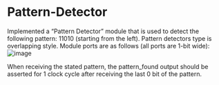 # Pattern-Detector
Implemented a “Pattern Detector” module that is used to detect the following pattern: 11010 (starting from the left). Pattern detectors type is overlapping style.
Module ports are as follows (all ports are 1-bit wide):
![image](https://github.com/MohamedKhaledMohamedAli/Algorithm-to-find-the-Greatest-Common-Divisor-GCD-of-two-numbers/assets/104237865/32756c2e-fa65-4db0-aa62-4e1aa17550e2)

When receiving the stated pattern, the pattern_found output should be asserted for 1 clock cycle after receiving the last 0 bit of the pattern.
